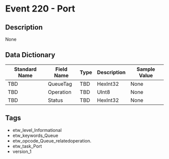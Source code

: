 # Event 220 - Port

## Description
None

## Data Dictionary
|Standard Name|Field Name|Type|Description|Sample Value|
|---|---|---|---|---|
|TBD|QueueTag|TBD|HexInt32|None|None|
|TBD|Operation|TBD|UInt8|None|None|
|TBD|Status|TBD|HexInt32|None|None|

## Tags
* etw_level_Informational
* etw_keywords_Queue
* etw_opcode_Queue_relatedoperation.
* etw_task_Port
* version_1